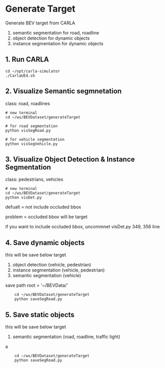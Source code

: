 # Generate Target

Generate BEV target from CARLA
1. semantic segmentation for road, roadline
2. object detection for dynamic objects
3. instance segmentation for dynamic objects


## 1. Run CARLA

    cd ~/opt/carla-simulator
    ./CarlaUE4.sh
## 2. Visualize Semantic segmnetation

class: road, roadlines

    # new terminal
    cd ~/ws/BEVDataset/generateTarget
    
    # for road segmentation
    python visSegRoad.py

    # for vehicle segmentation
    python visSegVehicle.py


## 3. Visualize Object Detection & Instance Segmentation

class: pedestrians, vehicles

    # new terminal
    cd ~/ws/BEVDataset/generateTarget
    python visDet.py

defualt = not include occluded bbox 

problem = occluded bbox will be target

if you want to include occluded bbox, uncommnet visDet.py 349, 356 line


## 4. Save dynamic objects
this will be save below target

1. object detection (vehicle, pedestrian)
2. instance segmentation (vehicle, pedestrian)
3. semantic segmentation (vehicle)

save path root = '~/BEVData/'

        cd ~/ws/BEVDataset/generateTarget
        python saveSegRoad.py
## 5. Save static objects
this will be save below target

1. semantic segmentation (road, roadline, traffic light)

a

        cd ~/ws/BEVDataset/generateTarget
        python saveSegRoad.py
